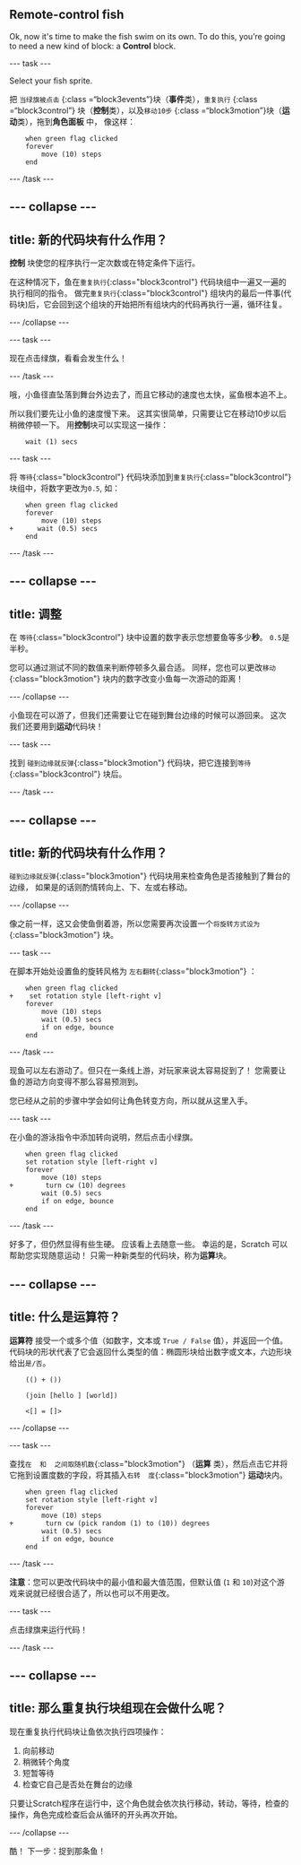 ## Remote-control fish

Ok, now it's time to make the fish swim on its own. To do this, you’re going to need a new kind of block: a **Control** block.

\--- task \---

Select your fish sprite.

把 `当绿旗被点击` {:class =“block3events”}块（**事件**类），`重复执行` {:class =“block3control”} 块（**控制**类），以及`移动10步` {:class =“block3motion”}块（**运动**类），拖到**角色面板** 中， 像这样：

```blocks3
    when green flag clicked
    forever
        move (10) steps
    end
```

\--- /task \---

## \--- collapse \---

## title: 新的代码块有什么作用？

**控制** 块使您的程序执行一定次数或在特定条件下运行。

在这种情况下，鱼在`重复执行`{:class="block3control"} 代码块组中一遍又一遍的执行相同的指令。 做完`重复执行`{:class="block3control"} 组块内的最后一件事(代码块)后，它会回到这个组块的开始把所有组块内的代码再执行一遍，循环往复。

\--- /collapse \---

\--- task \---

现在点击绿旗，看看会发生什么！

\--- /task \---

哦，小鱼径直坠落到舞台外边去了，而且它移动的速度也太快，鲨鱼根本追不上。

所以我们要先让小鱼的速度慢下来。 这其实很简单，只需要让它在移动10步以后稍微停顿一下。 用**控制**块可以实现这一操作：

```blocks3
    wait (1) secs
```

\--- task \---

将 `等待`{:class="block3control"} 代码块添加到`重复执行`{:class="block3control"} 块组中，将数字更改为`0.5`, 如：

```blocks3
    when green flag clicked
    forever
        move (10) steps
+      wait (0.5) secs
    end
```

\--- /task \---

## \--- collapse \---

## title: 调整

在 `等待`{:class="block3control"} 块中设置的数字表示您想要鱼等多少**秒**。 `0.5`是半秒。

您可以通过测试不同的数值来判断停顿多久最合适。 同样，您也可以更改`移动`{:class="block3motion"} 块内的数字改变小鱼每一次游动的距离！

\--- /collapse \---

小鱼现在可以游了，但我们还需要让它在碰到舞台边缘的时候可以游回来。 这次我们还要用到**运动**代码块！

\--- task \---

找到 `碰到边缘就反弹`{:class="block3motion"} 代码块，把它连接到`等待`{:class="block3control"} 块后。

\--- /task \---

## \--- collapse \---

## title: 新的代码块有什么作用？

`碰到边缘就反弹`{:class="block3motion"} 代码块用来检查角色是否接触到了舞台的边缘， 如果是的话则酌情转向上、下、左或右移动。

\--- /collapse \---

像之前一样，这又会使鱼倒着游，所以您需要再次设置一个`将旋转方式设为`{:class="block3motion"} 块。

\--- task \---

在脚本开始处设置鱼的旋转风格为 `左右翻转`{:class="block3motion"} ：

```blocks3
    when green flag clicked
+    set rotation style [left-right v]
    forever
        move (10) steps
        wait (0.5) secs
        if on edge, bounce
    end
```

\--- /task \---

现鱼可以左右游动了。但只在一条线上游，对玩家来说太容易捉到了！ 您需要让鱼的游动方向变得不那么容易预测到。

您已经从之前的步骤中学会如何让角色转变方向，所以就从这里入手。

\--- task \---

在小鱼的游泳指令中添加转向说明，然后点击小绿旗。

```blocks3
    when green flag clicked
    set rotation style [left-right v]
    forever
        move (10) steps
+        turn cw (10) degrees
        wait (0.5) secs
        if on edge, bounce
    end
```

\--- /task \---

好多了，但仍然显得有些生硬。 应该看上去随意一些。 幸运的是，Scratch 可以帮助您实现随意运动！ 只需一种新类型的代码块，称为**运算**块。

## \--- collapse \---

## title: 什么是运算符？

**运算符** 接受一个或多个值（如数字，文本或 `True / False` 值），并返回一个值。 代码块的形状代表了它会返回什么类型的值：椭圆形块给出数字或文本，六边形块给出`是/否`。

```blocks3
    (() + ())

    (join [hello ] [world])

    <[] = []>
```

\--- /collapse \---

\--- task \---

查找`在  和  之间取随机数`{:class="block3motion"} （**运算** 类），然后点击它并将它拖到设置度数的字段，将其插入`右转  度`{:class="block3motion"} **运动**块内。

```blocks3
    when green flag clicked
    set rotation style [left-right v]
    forever 
        move (10) steps
+        turn cw (pick random (1) to (10)) degrees
        wait (0.5) secs
        if on edge, bounce
    end
```

\--- /task \---

**注意**：您可以更改代码块中的最小值和最大值范围，但默认值 (`1` 和 `10`)对这个游戏来说就已经很合适了，所以也可以不用更改。

\--- task \---

点击绿旗来运行代码！

\--- /task \---

## \--- collapse \---

## title: 那么重复执行块组现在会做什么呢？

现在重复执行代码块让鱼依次执行四项操作：

1. 向前移动
2. 稍微转个角度
3. 短暂等待
4. 检查它自己是否处在舞台的边缘

只要让Scratch程序在运行中，这个角色就会依次执行移动，转动，等待，检查的操作，角色完成检查后会从循环的开头再次开始。

\--- /collapse \---

酷！ 下一步：捉到那条鱼！